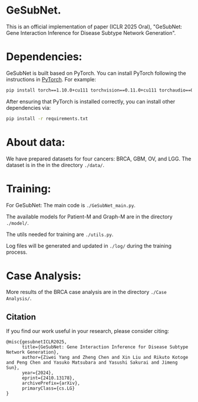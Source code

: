 # GeSubNet.

This is an official implementation of paper (ICLR 2025 Oral), "GeSubNet: Gene Interaction Inference for Disease Subtype Network Generation". 

# Dependencies:
GeSubNet is built based on PyTorch.
You can install PyTorch following the instructions in [PyTorch](https://pytorch.org/get-started/locally/). For example:

```bash
pip install torch==1.10.0+cu111 torchvision==0.11.0+cu111 torchaudio==0.10.0 -f https://download.pytorch.org/whl/torch_stable.html
```
After ensuring that PyTorch is installed correctly, you can install other dependencies via:

```bash
pip install -r requirements.txt
```

# About data:
We have prepared datasets for four cancers: BRCA, GBM, OV, and LGG. The dataset is in the in the directory ```./data/```.

# Training:
For GeSubNet:
The main code is ```./GeSubNet_main.py```.

The available models for Patient-M and Graph-M are in the directory ```./model/```.

The utils needed for training are ```./utils.py```.

Log files will be generated and updated in  ```./log/``` during the training process.

# Case Analysis:
More results of the BRCA case analysis are in the directory ```./Case Analysis/```.

## Citation
If you find our work useful in your research, please consider citing:
```
@misc{gesubnetICLR2025,
      title={GeSubNet: Gene Interaction Inference for Disease Subtype Network Generation}, 
      author={Ziwei Yang and Zheng Chen and Xin Liu and Rikuto Kotoge and Peng Chen and Yasuko Matsubara and Yasushi Sakurai and Jimeng Sun},
      year={2024},
      eprint={2410.13178},
      archivePrefix={arXiv},
      primaryClass={cs.LG} 
}

```
